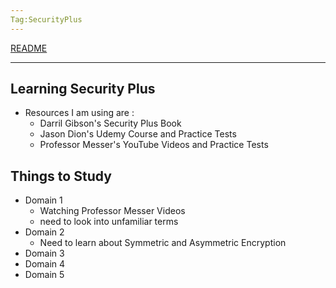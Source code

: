 ```yaml
---
Tag:SecurityPlus
---
```

[README](../README.md)

---

## Learning Security Plus
- Resources I am using are :
	- Darril Gibson's Security Plus Book
	- Jason Dion's Udemy Course and Practice Tests
	- Professor Messer's YouTube Videos and Practice Tests



## Things to Study
- Domain 1
	- Watching Professor Messer Videos
	- need to look into unfamiliar terms
- Domain 2
	- Need to learn about Symmetric and Asymmetric Encryption
- Domain 3
- Domain 4
- Domain 5
